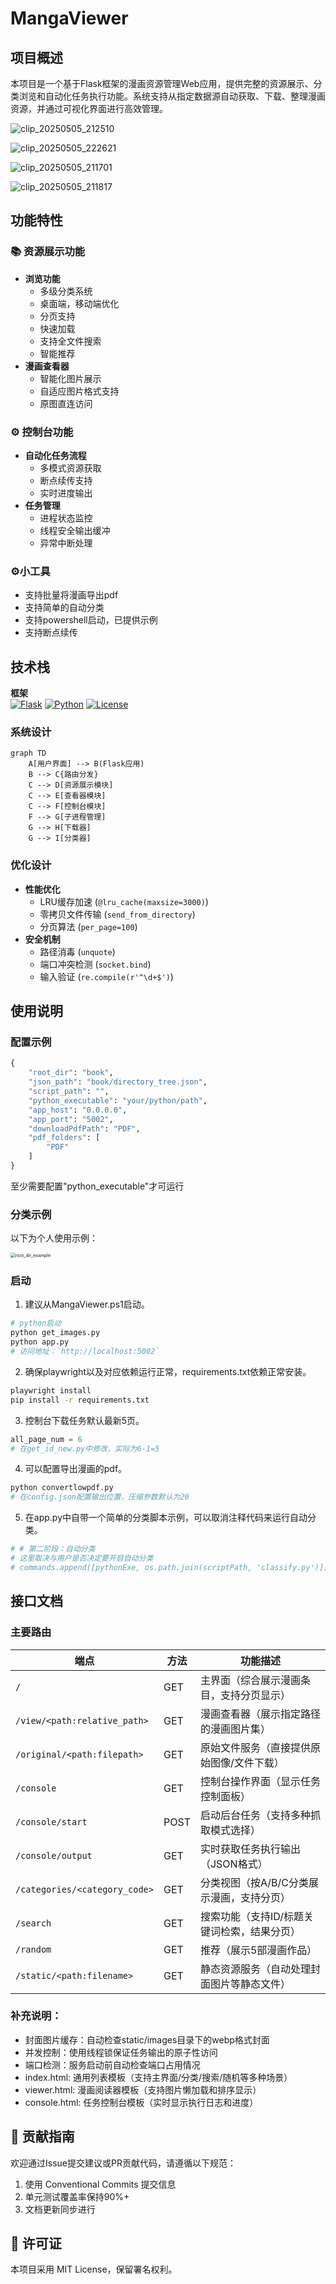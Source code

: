 # MangaViewer

## 项目概述

本项目是一个基于Flask框架的漫画资源管理Web应用，提供完整的资源展示、分类浏览和自动化任务执行功能。系统支持从指定数据源自动获取、下载、整理漫画资源，并通过可视化界面进行高效管理。

![clip_20250505_212510](img/README/clip_20250505_212510.jpg)

![clip_20250505_222621](img/README/clip_20250505_222621.jpg)

![clip_20250505_211701](img/README/clip_20250505_211701.jpg)

![clip_20250505_211817](img/README/clip_20250505_211817.jpg)

## 功能特性

### 📚 资源展示功能

- **浏览功能**
  - 多级分类系统
  - 桌面端，移动端优化
  - 分页支持
  - 快速加载
  - 支持全文件搜索
  - 智能推荐
- **漫画查看器**
  - 智能化图片展示
  - 自适应图片格式支持
  - 原图直连访问

### ⚙️ 控制台功能

- **自动化任务流程**
  - 多模式资源获取
  - 断点续传支持
  - 实时进度输出
- **任务管理**
  - 进程状态监控
  - 线程安全输出缓冲
  - 异常中断处理

### ⚙️小工具

- 支持批量将漫画导出pdf
- 支持简单的自动分类
- 支持powershell启动，已提供示例
- 支持断点续传

## 技术栈

**框架**  
[![Flask](https://img.shields.io/badge/Flask-2.0.1+-blue?logo=flask)](https://flask.palletsprojects.com/)
[![Python](https://img.shields.io/badge/Python-3.8+-blue?logo=python)](https://www.python.org/)
[![License](https://img.shields.io/badge/License-MIT-green.svg)](LICENSE)

### 系统设计

```mermaid
graph TD
    A[用户界面] --> B(Flask应用)
    B --> C{路由分发}
    C --> D[资源展示模块]
    C --> E[查看器模块]
    C --> F[控制台模块]
    F --> G[子进程管理]
    G --> H[下载器]
    G --> I[分类器]
```

### 优化设计

- **性能优化**
  - LRU缓存加速 (`@lru_cache(maxsize=3000)`)
  - 零拷贝文件传输 (`send_from_directory`)
  - 分页算法 (`per_page=100`)
- **安全机制**
  - 路径消毒 (`unquote`)
  - 端口冲突检测 (`socket.bind`)
  - 输入验证 (`re.compile(r'^\d+$')`)

## 使用说明

### 配置示例

```python
{
    "root_dir": "book",
    "json_path": "book/directory_tree.json",
    "script_path": "",
    "python_executable": "your/python/path",
    "app_host": "0.0.0.0",
    "app_port": "5002",
    "downloadPdfPath": "PDF",
    "pdf_folders": [
        "PDF"
    ]
}
```
至少需要配置"python_executable"才可运行

### 分类示例

以下为个人使用示例：

<img src="img/README/root_dir_example.png" alt="root_dir_example" style="zoom:50%;" />

### 启动

1. 建议从MangaViewer.ps1启动。

```bash
# python启动
python get_images.py
python app.py
# 访问地址：`http://localhost:5002`
```
2. 确保playwright以及对应依赖运行正常，requirements.txt依赖正常安装。

```bash
playwright install
pip install -r requirements.txt
```

3. 控制台下载任务默认最新5页。

```python
all_page_num = 6 
# 在get_id_new.py中修改，实际为6-1=5
```

4. 可以配置导出漫画的pdf。

```bash
python convertlowpdf.py
# 在config.json配置输出位置，压缩参数默认为20
```

5. 在app.py中自带一个简单的分类脚本示例，可以取消注释代码来运行自动分类。

```python
# # 第二阶段：自动分类
# 这里取决与用户是否决定要开启自动分类
# commands.append([pythonExe, os.path.join(scriptPath, 'classify.py')])
```

## 接口文档

### 主要路由

| 端点                        | 方法   | 功能描述                                                                 |
|----------------------------|--------|--------------------------------------------------------------------------|
| `/`                        | GET    | 主界面（综合展示漫画条目，支持分页显示）                                 |
| `/view/<path:relative_path>`| GET    | 漫画查看器（展示指定路径的漫画图片集）                                   |
| `/original/<path:filepath>`| GET    | 原始文件服务（直接提供原始图像/文件下载）                                |
| `/console`                 | GET    | 控制台操作界面（显示任务控制面板）                                       |
| `/console/start`           | POST   | 启动后台任务（支持多种抓取模式选择）                                     |
| `/console/output`          | GET    | 实时获取任务执行输出（JSON格式）                                         |
| `/categories/<category_code>`| GET  | 分类视图（按A/B/C分类展示漫画，支持分页）                                |
| `/search`                  | GET    | 搜索功能（支持ID/标题关键词检索，结果分页）                              |
| `/random`                   | GET    | 推荐（展示5部漫画作品）                                          |
| `/static/<path:filename>`  | GET    | 静态资源服务（自动处理封面图片等静态文件）                               |

### 补充说明：

- 封面图片缓存：自动检查static/images目录下的webp格式封面
- 并发控制：使用线程锁保证任务输出的原子性访问
- 端口检测：服务启动前自动检查端口占用情况
- index.html: 通用列表模板（支持主界面/分类/搜索/随机等多种场景）
- viewer.html: 漫画阅读器模板（支持图片懒加载和排序显示）
- console.html: 任务控制台模板（实时显示执行日志和进度）

## 🤝 贡献指南

欢迎通过Issue提交建议或PR贡献代码，请遵循以下规范：

1. 使用 Conventional Commits 提交信息
2. 单元测试覆盖率保持90%+
3. 文档更新同步进行

## 📜 许可证

本项目采用 MIT License，保留署名权利。
